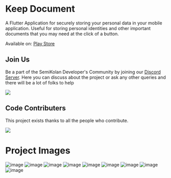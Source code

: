 # Keep Document

A Flutter Application for securely storing your personal data in your mobile application. Useful for storing personal identities and other important documents that you may need at the click of a button.

Available on: [Play Store](https://play.google.com/store/apps/details?id=com.semikolan.datamanager.passmanager)


## Join Us

Be a part of the SemiKolan Developer's Community by joining our [Discord Server](https://discord.semikolan.co). Here you can discuss about the project or ask any other queries and there will be a lot of folks to help

[![](https://img.shields.io/discord/849036512045039637?color=5865F2&logo=Discord&style=flat-square)](https://discord.semikolan.co)


## Code Contributers

This project exists thanks to all the people who contribute.

<a href="https://github.com/semikolan-co/keep-document/graphs/contributors">
  <img src="https://contrib.rocks/image?repo=semikolan-co/keep-document" />
</a>

# Project Images
![image](https://user-images.githubusercontent.com/76143659/195167923-f3428767-ed9c-4e2e-bc61-7eb1868d7818.png)
![image](https://user-images.githubusercontent.com/76143659/195167947-e1aede55-9865-487e-9784-a201475b55df.png)
![image](https://user-images.githubusercontent.com/76143659/195167969-cfcc0230-1935-4bae-8010-f822b7419e7b.png)
![image](https://user-images.githubusercontent.com/76143659/195167982-0cda4bf1-a7ff-4c05-a0fe-c85cf0c84e82.png)
![image](https://user-images.githubusercontent.com/76143659/195167999-ded2c84f-c3de-4e55-9def-4d3b45051a12.png)
![image](https://user-images.githubusercontent.com/76143659/195168017-7aca0396-4b98-4abe-b790-dde28e788ace.png)
![image](https://user-images.githubusercontent.com/76143659/195168029-5443c166-e8ec-47bd-b37f-1bc61713654c.png)
![image](https://user-images.githubusercontent.com/76143659/195168036-6d71bb24-1c19-47d6-8163-4ee50472ba1b.png)
![image](https://user-images.githubusercontent.com/76143659/195168040-84acacb6-b00e-4caf-b3d5-6b74aea3d15d.png)
